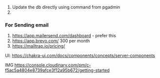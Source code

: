 1. Update the db directly using command from pgadmin
2.

### For Sending email
1. https://app.mailersend.com/dashboard - prefer this
2. https://app.brevo.com/ 300 per month
3. https://mailtrap.io/pricing/


UI:
https://chakra-ui.com/docs/components/concepts/server-components

IMG
https://console.cloudinary.com/pm/c-f5ac5a4804e8739afce3f12a95b672/getting-started
